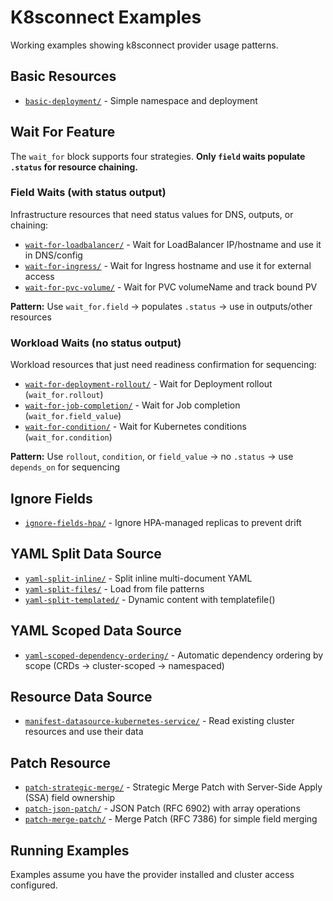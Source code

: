 # K8sconnect Examples

Working examples showing k8sconnect provider usage patterns.

## Basic Resources
- [`basic-deployment/`](basic-deployment/) - Simple namespace and deployment

## Wait For Feature

The `wait_for` block supports four strategies. **Only `field` waits populate `.status` for resource chaining.**

### Field Waits (with status output)

Infrastructure resources that need status values for DNS, outputs, or chaining:

- [`wait-for-loadbalancer/`](wait-for-loadbalancer/) - Wait for LoadBalancer IP/hostname and use it in DNS/config
- [`wait-for-ingress/`](wait-for-ingress/) - Wait for Ingress hostname and use it for external access
- [`wait-for-pvc-volume/`](wait-for-pvc-volume/) - Wait for PVC volumeName and track bound PV

**Pattern:** Use `wait_for.field` → populates `.status` → use in outputs/other resources

### Workload Waits (no status output)

Workload resources that just need readiness confirmation for sequencing:

- [`wait-for-deployment-rollout/`](wait-for-deployment-rollout/) - Wait for Deployment rollout (`wait_for.rollout`)
- [`wait-for-job-completion/`](wait-for-job-completion/) - Wait for Job completion (`wait_for.field_value`)
- [`wait-for-condition/`](wait-for-condition/) - Wait for Kubernetes conditions (`wait_for.condition`)

**Pattern:** Use `rollout`, `condition`, or `field_value` → no `.status` → use `depends_on` for sequencing

## Ignore Fields
- [`ignore-fields-hpa/`](ignore-fields-hpa/) - Ignore HPA-managed replicas to prevent drift

## YAML Split Data Source
- [`yaml-split-inline/`](yaml-split-inline/) - Split inline multi-document YAML
- [`yaml-split-files/`](yaml-split-files/) - Load from file patterns
- [`yaml-split-templated/`](yaml-split-templated/) - Dynamic content with templatefile()

## YAML Scoped Data Source
- [`yaml-scoped-dependency-ordering/`](yaml-scoped-dependency-ordering/) - Automatic dependency ordering by scope (CRDs → cluster-scoped → namespaced)

## Resource Data Source
- [`manifest-datasource-kubernetes-service/`](manifest-datasource-kubernetes-service/) - Read existing cluster resources and use their data

## Patch Resource
- [`patch-strategic-merge/`](patch-strategic-merge/) - Strategic Merge Patch with Server-Side Apply (SSA) field ownership
- [`patch-json-patch/`](patch-json-patch/) - JSON Patch (RFC 6902) with array operations
- [`patch-merge-patch/`](patch-merge-patch/) - Merge Patch (RFC 7386) for simple field merging

## Running Examples

Examples assume you have the provider installed and cluster access configured.

